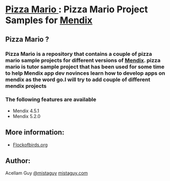 # [Pizza Mario ](https://github.com/mistaguy/Pizza-Mario) : Pizza Mario Project Samples for [Mendix](http://mendix.com/)


## Pizza Mario ?

### Pizza Mario is a repository that contains a couple of pizza mario sample projects for different versions of [Mendix](http://mendix.com). pizza mario is tutor sample project that has been used for some time to help Mendix app dev novinces learn how to develop apps on mendix as the word go.I will try to add couple of different mendix projects

### The following features are available
* Mendix 4.5.1
* Mendix 5.2.0

## More information:
* [Flockofbirds.org](http://flockofbirds.org/)

## Author:
Acellam Guy [@mistaguy](http://twitter.com/mistaguy)
[mistaguy.com](http://mistaguy.com/)
